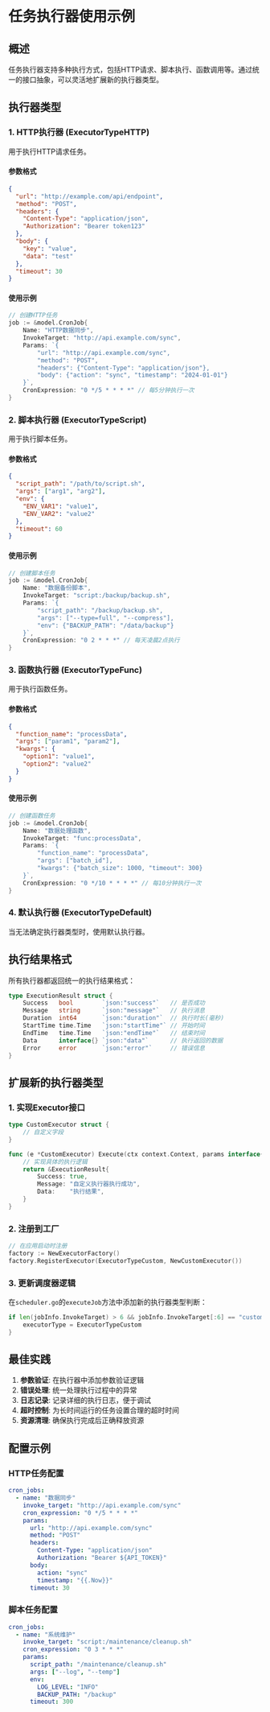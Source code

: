 # 任务执行器使用示例

## 概述

任务执行器支持多种执行方式，包括HTTP请求、脚本执行、函数调用等。通过统一的接口抽象，可以灵活地扩展新的执行器类型。

## 执行器类型

### 1. HTTP执行器 (ExecutorTypeHTTP)

用于执行HTTP请求任务。

#### 参数格式
```json
{
  "url": "http://example.com/api/endpoint",
  "method": "POST",
  "headers": {
    "Content-Type": "application/json",
    "Authorization": "Bearer token123"
  },
  "body": {
    "key": "value",
    "data": "test"
  },
  "timeout": 30
}
```

#### 使用示例
```go
// 创建HTTP任务
job := &model.CronJob{
    Name: "HTTP数据同步",
    InvokeTarget: "http://api.example.com/sync",
    Params: `{
        "url": "http://api.example.com/sync",
        "method": "POST",
        "headers": {"Content-Type": "application/json"},
        "body": {"action": "sync", "timestamp": "2024-01-01"}
    }`,
    CronExpression: "0 */5 * * * *" // 每5分钟执行一次
}
```

### 2. 脚本执行器 (ExecutorTypeScript)

用于执行脚本任务。

#### 参数格式
```json
{
  "script_path": "/path/to/script.sh",
  "args": ["arg1", "arg2"],
  "env": {
    "ENV_VAR1": "value1",
    "ENV_VAR2": "value2"
  },
  "timeout": 60
}
```

#### 使用示例
```go
// 创建脚本任务
job := &model.CronJob{
    Name: "数据备份脚本",
    InvokeTarget: "script:/backup/backup.sh",
    Params: `{
        "script_path": "/backup/backup.sh",
        "args": ["--type=full", "--compress"],
        "env": {"BACKUP_PATH": "/data/backup"}
    }`,
    CronExpression: "0 2 * * *" // 每天凌晨2点执行
}
```

### 3. 函数执行器 (ExecutorTypeFunc)

用于执行函数任务。

#### 参数格式
```json
{
  "function_name": "processData",
  "args": ["param1", "param2"],
  "kwargs": {
    "option1": "value1",
    "option2": "value2"
  }
}
```

#### 使用示例
```go
// 创建函数任务
job := &model.CronJob{
    Name: "数据处理函数",
    InvokeTarget: "func:processData",
    Params: `{
        "function_name": "processData",
        "args": ["batch_id"],
        "kwargs": {"batch_size": 1000, "timeout": 300}
    }`,
    CronExpression: "0 */10 * * * *" // 每10分钟执行一次
}
```

### 4. 默认执行器 (ExecutorTypeDefault)

当无法确定执行器类型时，使用默认执行器。

## 执行结果格式

所有执行器都返回统一的执行结果格式：

```go
type ExecutionResult struct {
    Success   bool        `json:"success"`   // 是否成功
    Message   string      `json:"message"`   // 执行消息
    Duration  int64       `json:"duration"`  // 执行时长(毫秒)
    StartTime time.Time   `json:"startTime"` // 开始时间
    EndTime   time.Time   `json:"endTime"`   // 结束时间
    Data      interface{} `json:"data"`      // 执行返回的数据
    Error     error       `json:"error"`     // 错误信息
}
```

## 扩展新的执行器类型

### 1. 实现Executor接口

```go
type CustomExecutor struct {
    // 自定义字段
}

func (e *CustomExecutor) Execute(ctx context.Context, params interface{}) *ExecutionResult {
    // 实现具体的执行逻辑
    return &ExecutionResult{
        Success: true,
        Message: "自定义执行器执行成功",
        Data:    "执行结果",
    }
}
```

### 2. 注册到工厂

```go
// 在应用启动时注册
factory := NewExecutorFactory()
factory.RegisterExecutor(ExecutorTypeCustom, NewCustomExecutor())
```

### 3. 更新调度器逻辑

在`scheduler.go`的`executeJob`方法中添加新的执行器类型判断：

```go
if len(jobInfo.InvokeTarget) > 6 && jobInfo.InvokeTarget[:6] == "custom" {
    executorType = ExecutorTypeCustom
}
```

## 最佳实践

1. **参数验证**: 在执行器中添加参数验证逻辑
2. **错误处理**: 统一处理执行过程中的异常
3. **日志记录**: 记录详细的执行日志，便于调试
4. **超时控制**: 为长时间运行的任务设置合理的超时时间
5. **资源清理**: 确保执行完成后正确释放资源

## 配置示例

### HTTP任务配置
```yaml
cron_jobs:
  - name: "数据同步"
    invoke_target: "http://api.example.com/sync"
    cron_expression: "0 */5 * * * *"
    params:
      url: "http://api.example.com/sync"
      method: "POST"
      headers:
        Content-Type: "application/json"
        Authorization: "Bearer ${API_TOKEN}"
      body:
        action: "sync"
        timestamp: "{{.Now}}"
      timeout: 30
```

### 脚本任务配置
```yaml
cron_jobs:
  - name: "系统维护"
    invoke_target: "script:/maintenance/cleanup.sh"
    cron_expression: "0 3 * * *"
    params:
      script_path: "/maintenance/cleanup.sh"
      args: ["--log", "--temp"]
      env:
        LOG_LEVEL: "INFO"
        BACKUP_PATH: "/backup"
      timeout: 300
``` 